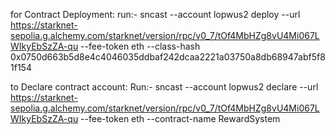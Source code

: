 for Contract Deployment: run:- sncast  --account lopwus2 deploy  --url https://starknet-sepolia.g.alchemy.com/starknet/version/rpc/v0_7/tOf4MbHZg8vU4Mi067LWIkyEbSzZA-qu --fee-token eth  --class-hash 0x0750d663b5d8e4c4046035ddbaf242dcaa2221a03750a8db68947abf5f81f154

to Declare contract account: Run:- sncast --account lopwus2 declare --url https://starknet-sepolia.g.alchemy.com/starknet/version/rpc/v0_7/tOf4MbHZg8vU4Mi067LWIkyEbSzZA-qu --fee-token eth --contract-name RewardSystem
